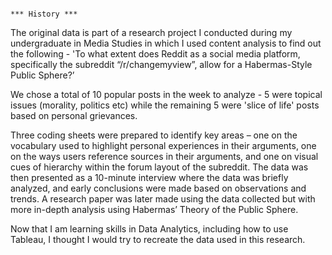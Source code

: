                                                                          *** History ***
The original data is part of a research project I conducted during my undergraduate in Media Studies in which I used content analysis to find out the following - 'To what extent does Reddit as a social media platform, specifically the subreddit “/r/changemyview”, allow for a Habermas-Style Public Sphere?’

We chose a total of 10 popular posts in the week to analyze - 5 were topical issues (morality, politics etc) while the remaining 5 were 'slice of life' posts based on personal grievances.

Three coding sheets were prepared to identify key areas – one on the vocabulary used to highlight personal experiences in their arguments, one on the ways users reference sources in their arguments, and one on visual cues of hierarchy within the forum layout of the subreddit. The data was then presented as a 10-minute interview where the data was briefly analyzed, and early conclusions were made based on observations and trends. A research paper was later made using the data collected but with more in-depth analysis using Habermas’ Theory of the Public Sphere.

Now that I am learning skills in Data Analytics, including how to use Tableau, I thought I would try to recreate the data used in this research.

